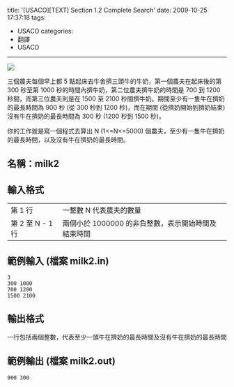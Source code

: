 title: '[USACO][TEXT] Section 1.2 Complete Search'
date: 2009-10-25 17:37:18
tags:
- USACO
categories:
- 翻譯
- USACO
---

![](/blog/img/20091025-173718-1.jpg)

<!-- more -->

三個農夫每個早上都 5 點起床去牛舍擠三頭牛的牛奶，第一個農夫在起床後的第 300 秒至第 1000 秒的時間內擠牛奶，第二位農夫擠牛奶的時間是 700 到 1200 秒間，而第三位農夫則是在 1500 至 2100 秒間擠牛奶。期間至少有一隻牛在擠奶的最長時間為 900 秒 (從 300 秒到 1200 秒)，而在期間 (從擠奶開始到擠奶結束) 沒有牛在擠奶的最長時間為 300 秒 (1200 秒到 1500 秒)。

你的工作就是寫一個程式去算出 N (1<=N<=5000) 個農夫，至少有一隻牛在擠奶的最長時間，以及沒有牛在擠奶的最長時間。

## 名稱：milk2

## 輸入格式
<table><tr><td>第 1 行</td><td>一整數 N 代表農夫的數量</td></tr><tr><td>第 2 至 N - 1 行</td><td>兩個小於 1000000 的非負整數，表示開始時間及結束時間</td></tr></table>

## 範例輸入 (檔案 milk2.in)

```
3
300 1000
700 1200
1500 2100
```

## 輸出格式

一行包括兩個整數，代表至少一頭牛在擠奶的最長時間及沒有牛在擠奶的最長時間

## 範例輸出 (檔案 milk2.out)

```
900 300
```